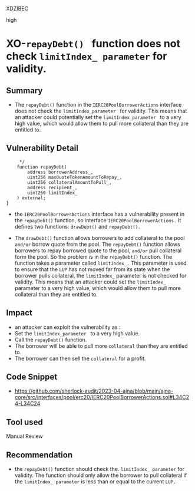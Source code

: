 XDZIBEC

high

# XO-`repayDebt() ` function does not check ` limitIndex_ parameter ` for validity.

## Summary
- The `repayDebt()` function in the `IERC20PoolBorrowerActions` interface does not check the `limitIndex_parameter `  for validity. This means that an attacker could potentially set the `limitIndex_parameter `  to a very high value, which would allow them to pull more collateral than they are entitled to.
## Vulnerability Detail
```solidity
     */
    function repayDebt(
        address borrowerAddress_,
        uint256 maxQuoteTokenAmountToRepay_,
        uint256 collateralAmountToPull_,
        address recipient_,
        uint256 limitIndex_
    ) external;
}
```

- the `IERC20PoolBorrowerActions` interface has a vulnerability present in the `repayDebt()` function, so interface `IERC20PoolBorrowerActions.` It defines two functions: `drawDebt()` and `repayDebt().`

- The `drawDebt()` function allows borrowers to add collateral to the pool `and/or` borrow quote from the pool. The `repayDebt()` function allows borrowers to repay borrowed quote to the pool, `and/or` pull collateral form the pool. So the problem is in the `repayDebt()` function. The function takes a parameter called `limitIndex_.` This parameter is used to ensure that the `LUP` has not moved far from its state when the borrower pulls collateral, the `limitIndex_` parameter is not checked for validity. This means that an attacker could set the `limitIndex_` parameter to a very high value, which would allow them to pull more collateral than they are entitled to.
## Impact
- an attacker can exploit the vulnerability as : 
- Set the `limitIndex_parameter `  to a very high value.
- Call the `repayDebt()` function.
- The borrower will be able to pull more `collateral` than they are entitled to.
- The borrower can then sell the `collateral` for a profit.
## Code Snippet
- https://github.com/sherlock-audit/2023-04-ajna/blob/main/ajna-core/src/interfaces/pool/erc20/IERC20PoolBorrowerActions.sol#L34C24-L34C24
## Tool used

Manual Review

## Recommendation
- the ` repayDebt() ` function should check the.   ` limitIndex_ parameter ` for validity. The function should only allow the borrower to pull collateral if the ` limitIndex_ parameter `  is less than or equal to the current ` LUP. `